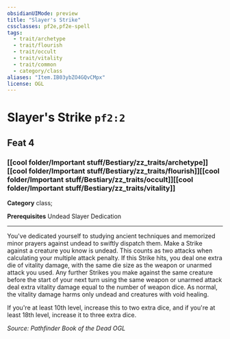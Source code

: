 ```yaml
---
obsidianUIMode: preview
title: "Slayer's Strike"
cssclasses: pf2e,pf2e-spell
tags:
  - trait/archetype
  - trait/flourish
  - trait/occult
  - trait/vitality
  - trait/common
  - category/class
aliases: "Item.IB03ybZO4GQvCMpx"
license: OGL
---
```

# Slayer's Strike `pf2:2`
## Feat 4
### [[cool folder/Important stuff/Bestiary/zz_traits/archetype]][[cool folder/Important stuff/Bestiary/zz_traits/flourish]][[cool folder/Important stuff/Bestiary/zz_traits/occult]][[cool folder/Important stuff/Bestiary/zz_traits/vitality]]

**Category** class; 



**Prerequisites** Undead Slayer Dedication
* * *
You've dedicated yourself to studying ancient techniques and memorized minor prayers against undead to swiftly dispatch them. Make a Strike against a creature you know is undead. This counts as two attacks when calculating your multiple attack penalty. If this Strike hits, you deal one extra die of vitality damage, with the same die size as the weapon or unarmed attack you used. Any further Strikes you make against the same creature before the start of your next turn using the same weapon or unarmed attack deal extra vitality damage equal to the number of weapon dice. As normal, the vitality damage harms only undead and creatures with void healing.

If you're at least 10th level, increase this to two extra dice, and if you're at least 18th level, increase it to three extra dice.

*Source: Pathfinder Book of the Dead*
*OGL*